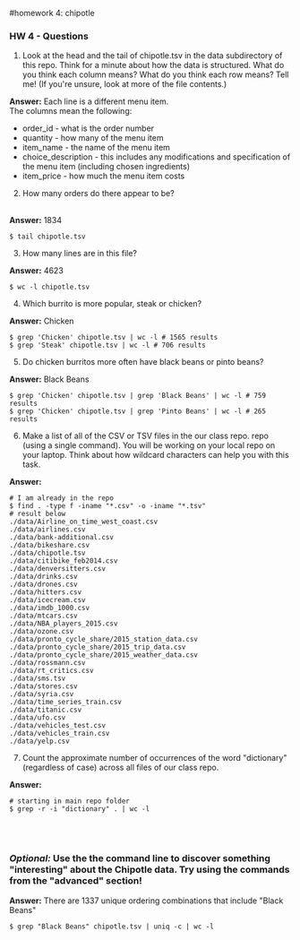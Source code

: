 #homework 4: chipotle
### HW 4 - Questions
1. Look at the head and the tail of chipotle.tsv in the data subdirectory of this repo.
Think for a minute about how the data is structured. What do you think each column means?
What do you think each row means? Tell me! (If you're unsure, look at more of the file contents.)
  
**Answer:**
Each line is a different menu item.  
The columns mean the following:
  * order_id - what is the order number
  * quantity - how many of the menu item
  * item_name - the name of the menu item
  * choice_description - this includes any modifications and specification of the menu item (including chosen ingredients)
  * item_price - how much the menu item costs


2. How many orders do there appear to be? <br></br>

**Answer:** 1834
```
$ tail chipotle.tsv
```

3. How many lines are in this file?

**Answer:** 4623
```
$ wc -l chipotle.tsv
```

4. Which burrito is more popular, steak or chicken?

**Answer:** Chicken
```
$ grep 'Chicken' chipotle.tsv | wc -l # 1565 results
$ grep 'Steak' chipotle.tsv | wc -l # 706 results
```

5. Do chicken burritos more often have black beans or pinto beans?

**Answer:** Black Beans
```
$ grep 'Chicken' chipotle.tsv | grep 'Black Beans' | wc -l # 759 results
$ grep 'Chicken' chipotle.tsv | grep 'Pinto Beans' | wc -l # 265 results
```
6. Make a list of all of the CSV or TSV files in the our class repo. repo (using a single command). You will be working on your local repo on your laptop. Think about how wildcard characters can help you with this task.

**Answer:**
```
# I am already in the repo
$ find . -type f -iname "*.csv" -o -iname "*.tsv"
# result below
./data/Airline_on_time_west_coast.csv
./data/airlines.csv
./data/bank-additional.csv
./data/bikeshare.csv
./data/chipotle.tsv
./data/citibike_feb2014.csv
./data/denversitters.csv
./data/drinks.csv
./data/drones.csv
./data/hitters.csv
./data/icecream.csv
./data/imdb_1000.csv
./data/mtcars.csv
./data/NBA_players_2015.csv
./data/ozone.csv
./data/pronto_cycle_share/2015_station_data.csv
./data/pronto_cycle_share/2015_trip_data.csv
./data/pronto_cycle_share/2015_weather_data.csv
./data/rossmann.csv
./data/rt_critics.csv
./data/sms.tsv
./data/stores.csv
./data/syria.csv
./data/time_series_train.csv
./data/titanic.csv
./data/ufo.csv
./data/vehicles_test.csv
./data/vehicles_train.csv
./data/yelp.csv
```

7. Count the approximate number of occurrences of the word "dictionary" (regardless of case) across all files of our class repo.

**Answer:**
```
# starting in main repo folder
$ grep -r -i "dictionary" . | wc -l
```
<br></br>
### *Optional:* Use the the command line to discover something "interesting" about the Chipotle data. Try using the commands from the "advanced" section!

**Answer:** There are 1337 unique ordering combinations that include "Black Beans"
```
$ grep "Black Beans" chipotle.tsv | uniq -c | wc -l
